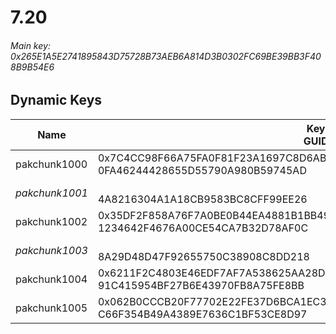# 7.20

###### *Main key: 0x265E1A5E2741895843D75728B73AEB6A814D3B0302FC69BE39BB3F408B9B54E6*

## Dynamic Keys

| Name           | Key<br/>GUID                                                                                            |
|----------------|---------------------------------------------------------------------------------------------------------|
| pakchunk1000   | 0x7C4CC98F66A75FA0F81F23A1697C8D6ABF6815AF8BDBFA1BFD12172E7C5673B6<br/>0FA46244428655D55790A980B59745AD |
| *pakchunk1001* | <br/>4A8216304A1A18CB9583BC8CFF99EE26                                                                   |
| pakchunk1002   | 0x35DF2F858A76F7A0BE0B44EA4881B1BB49C160E146439C4134AE4C1631D2F080<br/>1234642F4676A00CE54CA7B32D78AF0C |
| *pakchunk1003* | <br/>8A29D48D47F92655750C38908C8DD218                                                                   |
| pakchunk1004   | 0x6211F2C4803E46EDF7AF7A538625AA28D61DBC36CBD39C974B129AAD1B8C4B1C<br/>91C415954BF27B6E43970FB8A75FE8BB |
| pakchunk1005   | 0x062B0CCCB20F77702E22FE37D6BCA1EC31358751D87BF35D8410B4C242EAFF34<br/>C66F354B49A4389E7636C1BF53CE8D97 |

